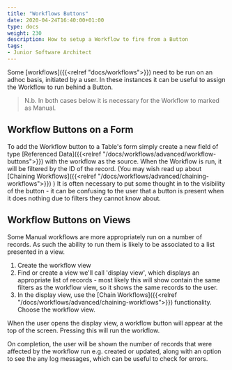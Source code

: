 ```yaml
---
title: "Workflows Buttons"
date: 2020-04-24T16:40:00+01:00
type: docs
weight: 230
description: How to setup a Workflow to fire from a Button
tags:
- Junior Software Architect
---
```


Some [workflows]({{<relref "docs/workflows">}}) need to be run on an adhoc basis, initiated by a user.
In these instances it can be useful to assign the Workflow to run behind a Button.

> N.b. In both cases below it is necessary for the Workflow to marked as Manual. 

## Workflow Buttons on a Form
To add the Workflow button to a Table's form simply create a new field of type [Referenced Data]({{<relref "/docs/workflows/advanced/workflow-buttons">}}) with the workflow as the source.
When the Workflow is run, it will be filtered by the ID of the record. (You may wish read up about [Chaining Workflows]({{<relref "/docs/workflows/advanced/chaining-workflows">}}) )
It is often necessary to put some thought in to the visibility of the button - it can be confusing to the user that a button is present when it does nothing due to filters they cannot know about.


## Workflow Buttons on Views
Some Manual workflows are more appropriately run on a number of records. As such the ability to run them is likely to be associated to a list presented in a view.
1) Create the workflow view
2) Find or create a view we'll call 'display view', which displays an appropriate list of records - most likely this will show contain the same filters as the workflow view, so it shows the same records to the user.
2) In the display view, use the [Chain Workflows]({{<relref "/docs/workflows/advanced/chaining-workflows">}}) functionality. Choose the workflow view.

When the user opens the display view, a workflow button will appear at the top of the screen. Pressing this will run the workflow.

On completion, the user will be shown the number of records that were affected by the workflow run e.g. created or updated, along with an option to see the any log messages, which can be useful to check for errors.



